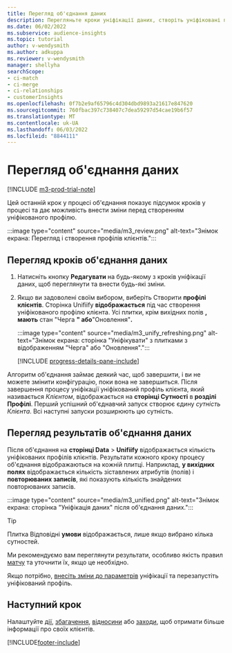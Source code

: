 ```yaml
---
title: Перегляд об'єднання даних
description: Перегляньте кроки уніфікації даних, створіть уніфіковані профілі клієнтів і перегляньте результати
ms.date: 06/02/2022
ms.subservice: audience-insights
ms.topic: tutorial
author: v-wendysmith
ms.author: adkuppa
ms.reviewer: v-wendysmith
manager: shellyha
searchScope:
- ci-match
- ci-merge
- ci-relationships
- customerInsights
ms.openlocfilehash: 0f7b2e9af65796c4d304dbd9893a21617e847620
ms.sourcegitcommit: 760fbac397c738407c7dea59297d54cae19b6f57
ms.translationtype: MT
ms.contentlocale: uk-UA
ms.lasthandoff: 06/03/2022
ms.locfileid: "8844111"
---
```

# <a name="review-data-unification"></a>Перегляд об'єднання даних

[!INCLUDE [m3-prod-trial-note](includes/m3-prod-trial-note.md)]

Цей останній крок у процесі об'єднання показує підсумок кроків у процесі та дає можливість внести зміни перед створенням уніфікованого профілю.

:::image type="content" source="media/m3_review.png" alt-text="Знімок екрана: Перегляд і створення профілів клієнтів.":::

## <a name="review-the-data-unification-steps"></a>Перегляд кроків об'єднання даних

1. Натисніть кнопку **Редагувати** на будь-якому з кроків уніфікації даних, щоб переглянути та внести будь-які зміни.

1. Якщо ви задоволені своїм вибором, виберіть Створити **профілі клієнтів**. Сторінка Unifiify **відображається** під час створення уніфікованого профілю клієнта. Усі плитки, крім вихідних полів **, мають** стан "Черга **" або**"Оновлення"**.**

   :::image type="content" source="media/m3_unify_refreshing.png" alt-text="Знімок екрана: сторінка &quot;Уніфікувати&quot; з плитками з відображенням &quot;Черга&quot; або &quot;Оновлення&quot;.":::

   [!INCLUDE [progress-details-pane-include](includes/progress-details-pane.md)]

Алгоритм об'єднання займає деякий час, щоб завершити, і ви не можете змінити конфігурацію, поки вона не завершиться. Після завершення процесу уніфікації уніфікований профіль клієнта, який називається *Клієнтом*, відображається на **сторінці Сутності** в **розділі Профілі**. Перший успішний об'єднавчий запуск створює єдину *сутність Клієнта*. Всі наступні запуски розширюють цю сутність.

## <a name="review-the-results-of-data-unification"></a>Перегляд результатів об'єднання даних

Після об'єднання на **сторінці Data** > **Unifiify** відображається кількість уніфікованих профілів клієнтів. Результати кожного кроку процесу об'єднання відображаються на кожній плитці. Наприклад, **у вихідних полях** відображається кількість зіставлених атрибутів (полів) і **повторюваних записів**, які показують кількість знайдених повторюваних записів.

:::image type="content" source="media/m3_unified.png" alt-text="Знімок екрана: сторінка &quot;Уніфікація даних&quot; після об'єднання даних.":::

> [!TIP]
> Плитка Відповідні **умови** відображається, лише якщо вибрано кілька сутностей.

Ми рекомендуємо вам переглянути результати, особливо якість правил [матчу](data-unification-update.md#manage-match-rules) та уточнити їх, якщо це необхідно.

Якщо потрібно, [внесіть зміни до параметрів](data-unification-update.md) уніфікації та перезапустіть уніфікований профіль.

## <a name="next-step"></a>Наступний крок

Налаштуйте [дії](activities.md), [збагачення](enrichment-hub.md), [відносини](relationships.md) або [заходи](measures.md), щоб отримати більше інформації про своїх клієнтів.

[!INCLUDE[footer-include](includes/footer-banner.md)]
